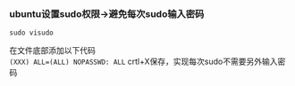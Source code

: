 ### ubuntu设置sudo权限→避免每次sudo输入密码
    sudo visudo
在文件底部添加以下代码  
````(XXX) ALL=(ALL) NOPASSWD: ALL```` 
crtl+X保存，实现每次sudo不需要另外输入密码
